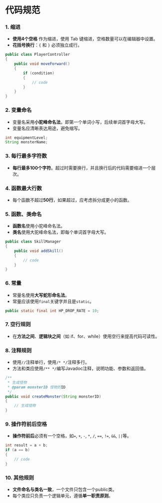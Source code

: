 # 代码规范

### 1. 缩进
- **使用4个空格** 作为缩进，使用 Tab 键缩进，空格数量可以在编辑器中设置。
- **花括号换行**：`{` 和 `}` 必须独立成行。
```java
public class PlayerController 
{
    public void moveForward() 
    {
        if (condition) 
        {
            // code
        }
    }
}
```

### 2. 变量命名
- 变量名采用**小驼峰命名法**，即第一个单词小写，后续单词首字母大写。
- 变量名应清晰表达用途，避免缩写。
```java
int equipmentLevel;
String monsterName;
```

### 3. 每行最多字符数
- **每行最多100个字符**。超过时需要换行，并且换行后的代码需要缩进一个层次。

### 4. 函数最大行数
- 每个函数不超过**50行**，如果超过，应考虑拆分成更小的函数。

### 5. 函数、类命名
- **函数名**使用小驼峰命名法。
- **类名**使用大驼峰命名法，即每个单词首字母大写。
```java
public class SkillManager 
{
    public void addSkill() 
    {
        // code
    }
}
```

### 6. 常量
- 常量名使用**大写蛇形命名法**。
- 常量应该使用`final`关键字并且是`static`。
```java
public static final int HP_DROP_RATE = 10;
```

### 7. 空行规则
- 在**方法之间**、**逻辑块之间**（如 if、for、while）使用空行来提高代码可读性。

### 8. 注释规则
- 使用`//`注释单行，使用`/* */`注释多行。
- 方法和类应使用`/** */`编写Javadoc注释，说明功能、参数和返回值。
```java
/**
 * 生成怪物
 * @param monsterID 怪物的ID
 */
public void createMonster(String monsterID) 
{
    // 生成怪物
}
```

### 9. 操作符前后空格
- **操作符前后**必须有一个空格，如`=`, `+`, `-`, `*`, `/`, `==`, `!=`, `&&`, `||`等。
```java
int result = a + b;
if (a == b) 
{
    // code
}
```

### 10. 其他规则
- **文件命名与类名一致**，一个文件只包含一个public类。
- 每个类应只负责一个逻辑单元，遵循**单一职责原则**。
